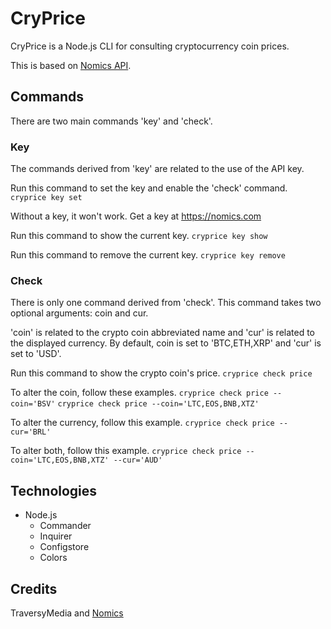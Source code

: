 # CryPrice
CryPrice is a Node.js CLI for consulting cryptocurrency coin prices.

This is based on [Nomics API](https://nomics.com).

## Commands
There are two main commands 'key' and 'check'.

### Key
The commands derived from 'key' are related to the use of the API key.

Run this command to set the key and enable the 'check' command. 
`cryprice key set`

Without a key, it won't work. Get a key at https://nomics.com

Run this command to show the current key.
`cryprice key show`

Run this command to remove the current key.
`cryprice key remove`

### Check
There is only one command derived from 'check'. This command takes two optional arguments: coin and cur.

'coin' is related to the crypto coin abbreviated name and 'cur' is related to the displayed currency. By default, coin is set to 'BTC,ETH,XRP' and 'cur' is set to 'USD'.

Run this command to show the crypto coin's price.
`cryprice check price`

To alter the coin, follow these examples.
`cryprice check price --coin='BSV'`
`cryprice check price --coin='LTC,EOS,BNB,XTZ'`

To alter the currency, follow this example.
`cryprice check price --cur='BRL'`

To alter both, follow this example.
`cryprice check price --coin='LTC,EOS,BNB,XTZ' --cur='AUD'`

## Technologies
* Node.js
  * Commander
  * Inquirer
  * Configstore
  * Colors

## Credits
TraversyMedia and [Nomics](https://nomics.com)